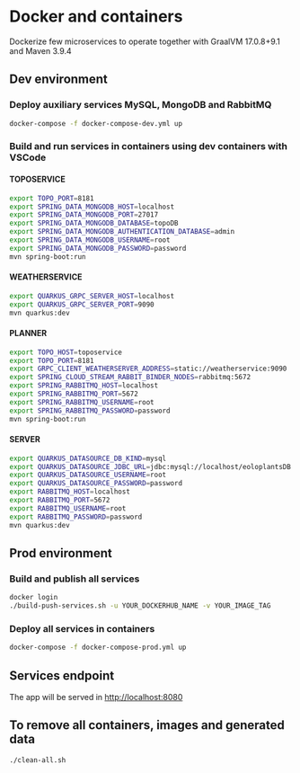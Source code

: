 # Docker and containers

Dockerize few microservices to operate together with GraalVM 17.0.8+9.1 and Maven 3.9.4

## Dev environment

### Deploy auxiliary services MySQL, MongoDB and RabbitMQ  

``` bash
docker-compose -f docker-compose-dev.yml up
```  

### Build and run services in containers using dev containers with VSCode

#### TOPOSERVICE  

``` bash
export TOPO_PORT=8181
export SPRING_DATA_MONGODB_HOST=localhost
export SPRING_DATA_MONGODB_PORT=27017
export SPRING_DATA_MONGODB_DATABASE=topoDB
export SPRING_DATA_MONGODB_AUTHENTICATION_DATABASE=admin
export SPRING_DATA_MONGODB_USERNAME=root
export SPRING_DATA_MONGODB_PASSWORD=password
mvn spring-boot:run
```

#### WEATHERSERVICE  

``` bash
export QUARKUS_GRPC_SERVER_HOST=localhost
export QUARKUS_GRPC_SERVER_PORT=9090 
mvn quarkus:dev
```

#### PLANNER

``` bash
export TOPO_HOST=toposervice
export TOPO_PORT=8181
export GRPC_CLIENT_WEATHERSERVER_ADDRESS=static://weatherservice:9090 
export SPRING_CLOUD_STREAM_RABBIT_BINDER_NODES=rabbitmq:5672
export SPRING_RABBITMQ_HOST=localhost
export SPRING_RABBITMQ_PORT=5672
export SPRING_RABBITMQ_USERNAME=root
export SPRING_RABBITMQ_PASSWORD=password
mvn spring-boot:run
```

#### SERVER

``` bash
export QUARKUS_DATASOURCE_DB_KIND=mysql
export QUARKUS_DATASOURCE_JDBC_URL=jdbc:mysql://localhost/eoloplantsDB
export QUARKUS_DATASOURCE_USERNAME=root
export QUARKUS_DATASOURCE_PASSWORD=password
export RABBITMQ_HOST=localhost
export RABBITMQ_PORT=5672
export RABBITMQ_USERNAME=root
export RABBITMQ_PASSWORD=password 
mvn quarkus:dev
```

## Prod environment  

### Build and publish all services  

``` bash
docker login
./build-push-services.sh -u YOUR_DOCKERHUB_NAME -v YOUR_IMAGE_TAG
```

### Deploy all services in containers

``` bash
docker-compose -f docker-compose-prod.yml up
```

## Services endpoint  

The app will be served in <http://localhost:8080>  

## To remove all containers, images and generated data

``` bash
./clean-all.sh
```
